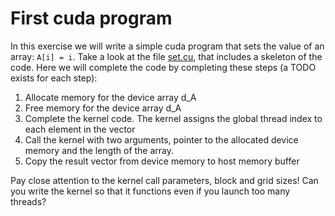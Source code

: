 # First cuda program

In this exercise we will write a simple cuda program that sets the
value of an array: `A[i] = i`. Take a look at the file [set.cu](set.cu), that
includes a skeleton of the code. Here we will complete the code by
completing these steps (a TODO exists for each step):

1. Allocate memory for the device array d_A
2. Free memory for the device array d_A
3. Complete the kernel code. The kernel assigns the global thread index to each element in the vector
4. Call the kernel with two arguments, pointer to the allocated device memory and the
length of the array.
5. Copy the result vector from device memory to host memory buffer

Pay close attention to the kernel call parameters, block and grid
sizes! Can you write the kernel so that it functions even if you
launch too many threads?
